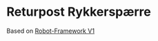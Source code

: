 # Returpost Rykkerspærre

Based on [Robot-Framework V1](https://github.com/itk-dev-rpa/Robot-Framework)

